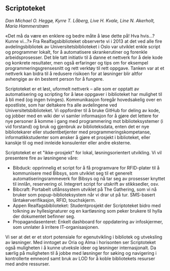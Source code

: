 ## Scriptoteket
*Dan Michael O. Heggø, Kyrre T. Låberg, Live H. Kvale, Line N. Akerholt, Maria Hammerstrøm*

«Det må da være en enklere og bedre måte å løse dette på! Hva hvis…? Kunne vi...?» Fra Realfagsbiblioteket
observerte vi i 2013 at det ved alle fire avdelingsbibliotek av Universitetsbiblioteket i Oslo
var utviklet enkle script og programmer lokalt, for å automatisere
skrankerutiner og forenkle arbeidsprosesser. Det ble tatt initiativ til å danne et nettverk for å dele kode og konkrete
resultater, men også erfaringer og tips om for eksempel programmeringsgrensesnitt og
rett verktøy til rett oppgave. Tanken var at et nettverk kan bidra til å redusere
risikoen for at løsninger blir altfor avhengige av én bestemt person for å fungere.

Scriptoteket er et løst, uformelt nettverk – alle som er opptatt av automatisering og
scripting for å løse oppgaver i biblioteket har mulighet til å bli med (og ingen tvinges).
Kommunikasjon foregår hovedsakelig over en epostliste, som har deltakere fra alle
avdelingene ved Universitetsbiblioteket. Vi oppfordrer til å bruke GitHub for deling av kode,
og jobber med en wiki der vi samler informasjon for å gjøre det lettere for nye personer
å komme i gang med programmering mot biblioteksystemer (i vid forstand) og bruk og
gjenbruk av biblioteksdata, enten det er nye bibliotekarer eller studentbetjenter med
programmeringskompetanse, informatikkstudenter som ønsker å gjøre et prosjekt i biblioteket,
eller kanskje til og med innleide konsulenter eller andre eksterne.

Scriptoteket er et "ikke-prosjekt" for lokal, løsningsorientert utvikling. Vi vil presentere fire
av løsningene våre:
- Bibduck: opprinnelig et script for å få programvare for RFID-plater til å kommunisere med Bibsys,
som utviklet seg til et generelt automatiseringsrammeverk for Bibsys og nå tar seg av prosesser
knyttet til innlån, reservering ol. Integrert script for utskrift av stikksedler, osv.
- Bibcraft: Portabelt utlånssystem utviklet på The Gathering, som vi nå bruker som popup-biblioteksystem
når vi drar ut på tur. SMS-basert låntakerverifikasjon, RFID, touchskjerm. 
- Appen Realfagsbiblioteket: Studentprosjekt der Scriptoteket bidro med tolkning av hyllesignaturer
og en kartløsning som peker brukere til hylla der dokumentet befinner seg.
- Propagandasenteret: Enkelt dashboard for oppdatering av infoskjermer, som unnlater å irritere
IT-organisasjonen.

Vi ser at det er et stort potensiale for egenutvikling i bibliotek og utveksling av løsninger.
Med inntoget av Oria og Alma i horisonten ser Scriptoteket også muligheten i å kunne utveksle
ideer og løsninger internasjonalt. Da særlig på muligheten til å jobbe med
løsninger for søking og navigering i kontrollerte emneord samt bruk av LOD for å koble
bibliotekets resurser med andre ressurser. 
